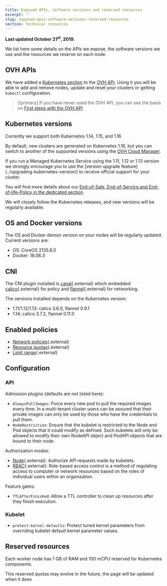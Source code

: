 ```yaml
---
title: Exposed APIs, software versions and reserved resources
excerpt: ''
slug: exposed-apis-software-versions-reserved-resources
section: Technical resources
---
```


**Last updated October 21<sup>st</sup>, 2019.**

We list here some details on the APIs we expose, the software versions we use and the resources we reserve on each node.


## OVH APIs 

We have added a [Kubernetes section](https://api.ovh.com/console/#/cloud/project/{serviceName}/kube) to the [OVH API](https://api.ovh.com/). Using it you will be able to add and remove nodes, update and reset your clusters or getting `kubectl` configuration.

> [!primary]
> If you have never used the OVH API, you can see the basis on [First steps with the OVH API](https://docs.ovh.com/gb/en/customer/first-steps-with-ovh-api/).


## Kubernetes versions


Currently we support both Kubernetes 1.14, 1.15, and 1.16

By default, new clusters are generated on Kubernetes 1.16, but you can switch to another of the supported versions using the [OVH Cloud Manager](https://www.ovh.com/manager/cloud/).


If you run a Managed Kubernetes Service using the 1.11, 1.12 or 1.13 version we strongly encourage you to use the [version upgrade feature]
(../upgrading-kubernetes-version/) to receive official support for your cluster.

You will find more details about our [End-of-Sale, End-of-Service and End-of-life-Policy in the dedicated section](../eos-eol-policies/).

We will closely follow the Kubernetes releases, and new versions will be regularly available.


## OS and Docker versions

The OS and Docker demon version on your nodes will be regularly updated. Current versions are:

- OS: CoreOS 2135.6.0
- Docker: 18.06.3

## CNI

The CNI plugin installed is [canal](https://github.com/projectcalico/canal){.external} which embedded [calico](https://github.com/projectcalico/calico){.external} for policy and [flannel](https://github.com/coreos/flannel/){.external} for networking.

The versions installed depends on the Kubernetes version:

- 1.11/1.12/1.13: calico 3.6.0, flannel 0.9.1
- 1.14: calico 3.7.2, flannel 0.11.0

## Enabled policies

- [Network policies](https://kubernetes.io/docs/concepts/services-networking/network-policies/){.external}
- [Resource quotas](https://kubernetes.io/docs/concepts/policy/resource-quotas/){.external}
- [Limit range](https://kubernetes.io/docs/concepts/policy/limit-range/){.external}


## Configuration

### API

Admission plugins (defaults are not listed here):

- `AlwaysPullImages`: Force every new pod to pull the required images every time. In a multi-tenant cluster users can be assured that their private images can only be used by those who have the credentials to pull them. 
- `NodeRestriction`: Ensure that the kubelet is restricted to the Node and Pod objects that it could modify as defined. Such kubelets will only be allowed to modify their own NodeAPI object and PodAPI objects that are bound to their node.

Authorization modes:

- [Node](https://kubernetes.io/docs/reference/access-authn-authz/node/){.external}: Authorize API requests made by kubelets.
- [RBAC](https://kubernetes.io/docs/reference/access-authn-authz/rbac/){.external}: Role-based access control is a method of regulating access to computer or network resources based on the roles of individual users within an organization.

Feature gates:

- `TTLAfterFinished`: Allow a TTL controller to clean up resources after they finish execution.

### Kubelet

- `protect-kernel-defaults`: Protect tuned kernel parameters from overriding kubelet default kernel parameter values.


## Reserved resources

Each worker node has 1 GB of RAM and 100 mCPU reserved for Kubernetes components. 

This reserved quotas may evolve in the future, the page will be updated when it does
